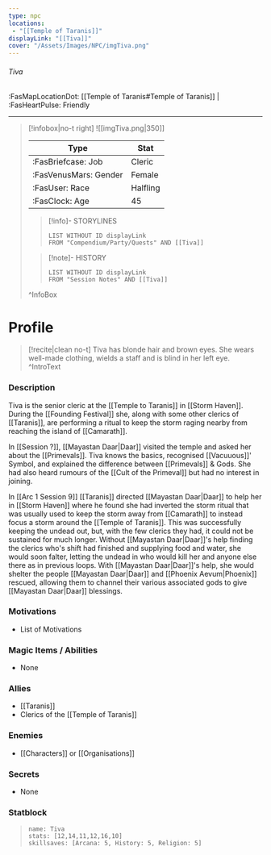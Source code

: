 ```yaml
---
type: npc
locations:
 - "[[Temple of Taranis]]"
displayLink: "[[Tiva]]"
cover: "/Assets/Images/NPC/imgTiva.png"
---
```

###### Tiva
<span class="sub2">:FasMapLocationDot: [[Temple of Taranis#Temple of Taranis]] | :FasHeartPulse: Friendly </span>
___

> [!infobox|no-t right]
> ![[imgTiva.png|350]]
>
> | Type | Stat |
> | ---- | ---- |
> | :FasBriefcase: Job |  Cleric |
> | :FasVenusMars: Gender | Female |
> | :FasUser: Race | Halfling |
> | :FasClock: Age | 45 |
>
>> [!info]- STORYLINES
>>```dataview
>>LIST WITHOUT ID displayLink
>>FROM "Compendium/Party/Quests" AND [[Tiva]]
>
>>[!note]- HISTORY
>>```dataview
>>LIST WITHOUT ID displayLink
>>FROM "Session Notes" AND [[Tiva]]
>
>^InfoBox

# Profile

> [!recite|clean no-t]
>	Tiva has blonde hair and brown eyes. She wears well-made clothing, wields a staff and is blind in her left eye.
>^IntroText

### Description
Tiva is the senior cleric at the [[Temple to Taranis]] in [[Storm Haven]]. During the [[Founding Festival]] she, along with some other clerics of [[Taranis]], are performing a ritual to keep the storm raging nearby from reaching the island of [[Camarath]].

In [[Session ?]], [[Mayastan Daar|Daar]] visited the temple and asked her about the [[Primevals]]. Tiva knows the basics, recognised [[Vacuuous]]' Symbol, and explained the difference between [[Primevals]] & Gods. She had also heard rumours of the [[Cult of the Primeval]] but had no interest in joining.

In [[Arc 1 Session 9]] [[Taranis]] directed [[Mayastan Daar|Daar]] to help her in [[Storm Haven]] where he found she had inverted the storm ritual that was usually used to keep the storm away from [[Camarath]] to instead focus a storm around the [[Temple of Taranis]]. This was successfully keeping the undead out, but, with the few clerics they had, it could not be sustained for much longer. Without [[Mayastan Daar|Daar]]'s help finding the clerics who's shift had finished and supplying food and water, she would soon falter, letting the undead in who would kill her and anyone else there as in previous loops. With [[Mayastan Daar|Daar]]'s help, she would shelter the people [[Mayastan Daar|Daar]] and [[Phoenix Aevum|Phoenix]] rescued, allowing them to channel their various associated gods to give [[Mayastan Daar|Daar]] blessings.

### Motivations
- List of Motivations

### Magic Items / Abilities
- None

### Allies
- [[Taranis]]
- Clerics of the [[Temple of Taranis]]

### Enemies
- [[Characters]] or [[Organisations]]

### Secrets
- None

### Statblock
> ```statblock
> name: Tiva
> stats: [12,14,11,12,16,10]
> skillsaves: [Arcana: 5, History: 5, Religion: 5]
